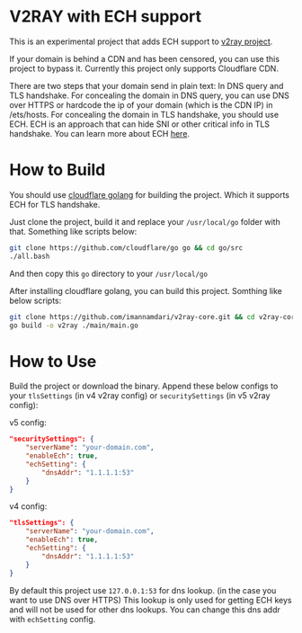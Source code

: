 # V2RAY with ECH support
This is an experimental project that adds ECH support to [v2ray project](https://github.com/v2fly/v2ray-core).

If your domain is behind a CDN and has been censored, you can use this project to bypass it.
Currently this project only supports Cloudflare CDN.

There are two steps that your domain send in plain text: In DNS query and TLS handshake.
For concealing the domain in DNS query, you can use DNS over HTTPS or hardcode the ip of your domain (which is the CDN IP) in /ets/hosts.
For concealing the domain in TLS handshake, you should use ECH.
ECH is an approach that can hide SNI or other critical info in TLS handshake. You can learn more about ECH [here](https://blog.cloudflare.com/handshake-encryption-endgame-an-ech-update).

# How to Build
You should use [cloudflare golang](https://github.com/cloudflare/go) for building the project.
Which it supports ECH for TLS handshake.

Just clone the project, build it and replace your `/usr/local/go` folder with that.
Something like scripts below:
```bash
git clone https://github.com/cloudflare/go go && cd go/src
./all.bash
```
And then copy this `go` directory to your `/usr/local/go`

After installing cloudflare golang, you can build this project. Somthing like below scripts:
```bash
git clone https://github.com/imannamdari/v2ray-core.git && cd v2ray-core
go build -o v2ray ./main/main.go
```

# How to Use
Build the project or download the binary. Append these below configs to your `tlsSettings` (in v4 v2ray config) or `securitySettings` (in v5 v2ray config):

v5 config:
```json
"securitySettings": {
    "serverName": "your-domain.com",
    "enableEch": true,
    "echSetting": {
        "dnsAddr": "1.1.1.1:53"
    }
}
```
v4 config:
```json
"tlsSettings": {
    "serverName": "your-domain.com",
    "enableEch": true,
    "echSetting": {
        "dnsAddr": "1.1.1.1:53"
    }
}
```

By default this project use `127.0.0.1:53` for dns lookup. (in the case you want to use DNS over HTTPS) This lookup is only used for getting ECH keys and will not be used for other dns lookups. You can change this dns addr with `echSetting` config.
